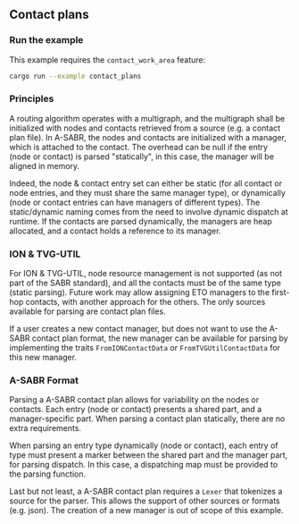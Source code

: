 ## Contact plans


### Run the example

This example requires the `contact_work_area` feature:
```bash
cargo run --example contact_plans
```

### Principles

A routing algorithm operates with a multigraph, and the multigraph shall be initialized with nodes and contacts retrieved from a source (e.g. a contact plan file). In A-SABR, the nodes and contacts are initialized with a manager, which is attached to the contact. The overhead can be null if the entry (node or contact) is parsed "statically", in this case, the manager will be aligned in memory.

Indeed, the node & contact entry set can either be static (for all contact or node entries, and they must share the same manager type), or dynamically (node or contact entries can have managers of different types). The static/dynamic naming comes from the need to involve dynamic dispatch at runtime. If the contacts are parsed dynamically, the managers are heap allocated, and a contact holds a reference to its manager.

### ION & TVG-UTIL

For ION & TVG-UTIL, node resource management is not supported (as not part of the SABR standard), and all the contacts must be of the same type (static parsing). Future work may allow assigning ETO managers to the first-hop contacts, with another approach for the others. The only sources available for parsing are contact plan files.

If a user creates a new contact manager, but does not want to use the A-SABR contact plan format, the new manager can be available for parsing by implementing the traits `FromIONContactData` or `FromTVGUtilContactData` for this new manager.

### A-SABR Format

Parsing a A-SABR contact plan allows for variability on the nodes or contacts. Each entry (node or contact) presents a shared part, and a manager-specific part. When parsing a contact plan statically, there are no extra requirements.

When parsing an entry type dynamically (node or contact), each entry of type must present a marker between the shared part and the manager part, for parsing dispatch. In this case, a dispatching map must be provided to the parsing function.

Last but not least, a A-SABR contact plan requires a `Lexer` that tokenizes a source for the parser. This allows the support of other sources or formats (e.g. json). The creation of a new manager is out of scope of this example.